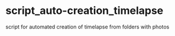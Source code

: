 # script_auto-creation_timelapse
script for automated creation of timelapse from folders with photos
